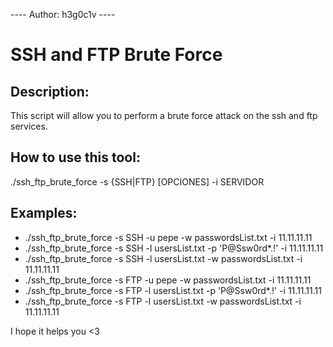 ---- Author: h3g0c1v ----
# SSH and FTP Brute Force
## Description:
This script will allow you to perform a brute force attack on the ssh and ftp services.

## How to use this tool:

./ssh_ftp_brute_force -s {SSH|FTP} [OPCIONES] -i SERVIDOR

## Examples:
- ./ssh_ftp_brute_force -s SSH -u pepe -w passwordsList.txt -i 11.11.11.11
- ./ssh_ftp_brute_force -s SSH -l usersList.txt -p 'P@Ssw0rd*.!' -i 11.11.11.11
- ./ssh_ftp_brute_force -s SSH -l usersList.txt -w passwordsList.txt -i 11.11.11.11
- ./ssh_ftp_brute_force -s FTP -u pepe -w passwordsList.txt -i 11.11.11.11
- ./ssh_ftp_brute_force -s FTP -l usersList.txt -p 'P@Ssw0rd*.!' -i 11.11.11.11
- ./ssh_ftp_brute_force -s FTP -l usersList.txt -w passwordsList.txt -i 11.11.11.11

I hope it helps you <3
